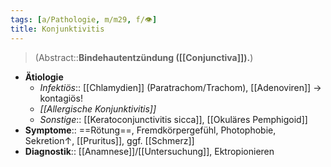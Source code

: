 ```yaml
---
tags: [a/Pathologie, m/m29, f/👁️]
title: Konjunktivitis
---
```

> (Abstract::**Bindehautentzündung ([[Conjunctiva]]).**)
- **Ätiologie**
	- *Infektiös*:: [[Chlamydien]] (Paratrachom/Trachom), [[Adenoviren]] → kontagiös!
	- *[[Allergische Konjunktivitis]]*
	- *Sonstige*:: [[Keratoconjunctivitis sicca]], [[Okuläres Pemphigoid]]
- **Symptome**:: ==Rötung==, Fremdkörpergefühl, Photophobie, Sekretion↑, [[Pruritus]], ggf. [[Schmerz]]
- **Diagnostik**:: [[Anamnese]]/[[Untersuchung]], Ektropionieren